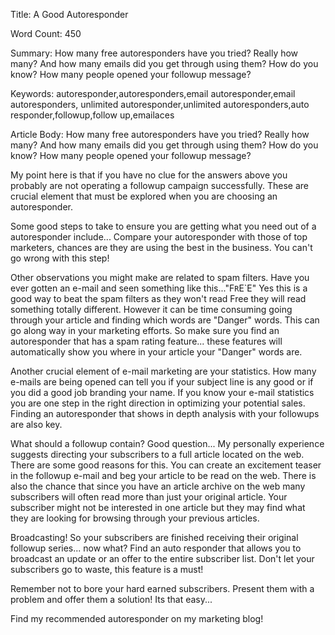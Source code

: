 Title: 
A Good Autoresponder

Word Count:
450

Summary:
How many free autoresponders have you tried? Really how many? And how many emails did you get through using them? How do you know? How many people opened your followup message?


Keywords:
autoresponder,autoresponders,email autoresponder,email autoresponders, unlimited autoresponder,unlimited autoresponders,auto responder,followup,follow up,emailaces


Article Body:
How many free autoresponders have you tried? Really how many? And how many emails did you get through using them? How do you know? How many people opened your followup message?

My point here is that if you have no clue for the answers above you probably are not operating a followup campaign successfully. These are crucial element that must be explored when you are choosing an autoresponder.

Some good steps to take to ensure you are getting what you need out of a autoresponder include... Compare your autoresponder with those of top marketers, chances are they are using the best in the business. You can't go wrong with this step!

Other observations you might make are related to spam filters. Have you ever gotten an e-mail and seen something like this..."F`R`E`E"  Yes this is a good way to beat the spam filters as they won't read Free they will read something totally different. However it can be time consuming going through your article and finding which words are "Danger" words. This can go along way in your marketing efforts. So make sure you find an autoresponder that has a spam rating feature... these features will automatically show you where in your article your "Danger" words are.

Another crucial element of e-mail marketing are your statistics. How many e-mails are being opened can tell you if your subject line is any good or if you did a good job branding your name. If you know your e-mail statistics you are one step in the right direction in optimizing your potential sales. Finding an autoresponder that shows in depth analysis with your followups are also key.

What should a followup contain? Good question... My personally experience suggests directing your subscribers to a full article located on the web. There are some good reasons for this. You can create an excitement teaser in the followup e-mail and beg your article to be read on the web. There is also the chance that since you have an article archive on the web many subscribers will often read more than just your original article. Your subscriber might not be interested in one article but they may find what they are looking for browsing through your previous articles.

Broadcasting! So your subscribers are finished receiving their original followup series... now what? Find an auto responder that allows you to broadcast an update or an offer to the entire subscriber list. Don't let your subscribers go to waste, this feature is a must!

Remember not to bore your hard earned subscribers. Present them with a problem and offer them a solution! Its that easy...

Find my recommended autoresponder on my marketing blog!


